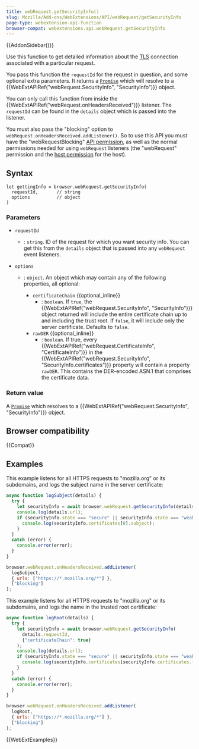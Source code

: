 ```yaml
---
title: webRequest.getSecurityInfo()
slug: Mozilla/Add-ons/WebExtensions/API/webRequest/getSecurityInfo
page-type: webextension-api-function
browser-compat: webextensions.api.webRequest.getSecurityInfo
---
```


{{AddonSidebar()}}

Use this function to get detailed information about the [TLS](/en-US/docs/Glossary/TLS) connection associated with a particular request.

You pass this function the `requestId` for the request in question, and some optional extra parameters. It returns a [`Promise`](/en-US/docs/Web/JavaScript/Reference/Global_Objects/Promise) which will resolve to a {{WebExtAPIRef("webRequest.SecurityInfo", "SecurityInfo")}} object.

You can only call this function from inside the {{WebExtAPIRef("webRequest.onHeadersReceived")}} listener. The `requestId` can be found in the `details` object which is passed into the listener.

You must also pass the "blocking" option to `webRequest.onHeadersReceived.addListener()`. So to use this API you must have the "webRequestBlocking" [API permission](/en-US/docs/Mozilla/Add-ons/WebExtensions/manifest.json/permissions#api_permissions), as well as the normal permissions needed for using `webRequest` listeners (the "webRequest" permission and the [host permission](/en-US/docs/Mozilla/Add-ons/WebExtensions/manifest.json/permissions#host_permissions) for the host).

## Syntax

```js-nolint
let gettingInfo = browser.webRequest.getSecurityInfo(
  requestId,       // string
  options          // object
)
```

### Parameters

- `requestId`
  - : `string`. ID of the request for which you want security info. You can get this from the `details` object that is passed into any `webRequest` event listeners.
- `options`

  - : `object`. An object which may contain any of the following properties, all optional:

    - `certificateChain` {{optional_inline}}
      - : `boolean`. If `true`, the {{WebExtAPIRef("webRequest.SecurityInfo", "SecurityInfo")}} object returned will include the entire certificate chain up to and including the trust root. If `false`, it will include only the server certificate. Defaults to `false`.
    - `rawDER` {{optional_inline}}
      - : `boolean`. If true, every {{WebExtAPIRef("webRequest.CertificateInfo", "CertificateInfo")}} in the {{WebExtAPIRef("webRequest.SecurityInfo", "SecurityInfo.certificates")}} property will contain a property `rawDER`. This contains the DER-encoded ASN.1 that comprises the certificate data.

### Return value

A [`Promise`](/en-US/docs/Web/JavaScript/Reference/Global_Objects/Promise) which resolves to a {{WebExtAPIRef("webRequest.SecurityInfo", "SecurityInfo")}} object.

## Browser compatibility

{{Compat}}

## Examples

This example listens for all HTTPS requests to "mozilla.org" or its subdomains, and logs the subject name in the server certificate:

```js
async function logSubject(details) {
  try {
    let securityInfo = await browser.webRequest.getSecurityInfo(details.requestId, {});
    console.log(details.url);
    if (securityInfo.state === "secure" || securityInfo.state === "weak") {
      console.log(securityInfo.certificates[0].subject);
    }
  }
  catch (error) {
    console.error(error);
  }
}

browser.webRequest.onHeadersReceived.addListener(
  logSubject,
  { urls: ["https://*.mozilla.org/*"] },
  ["blocking"]
);
```

This example listens for all HTTPS requests to "mozilla.org" or its subdomains, and logs the name in the trusted root certificate:

```js
async function logRoot(details) {
  try {
    let securityInfo = await browser.webRequest.getSecurityInfo(
      details.requestId,
      {"certificateChain": true}
    );
    console.log(details.url);
    if (securityInfo.state === "secure" || securityInfo.state === "weak") {
      console.log(securityInfo.certificates[securityInfo.certificates.length - 1].issuer);
    }
  }
  catch (error) {
    console.error(error);
  }
}

browser.webRequest.onHeadersReceived.addListener(
  logRoot,
  { urls: ["https://*.mozilla.org/*"] },
  ["blocking"]
);
```

{{WebExtExamples}}
